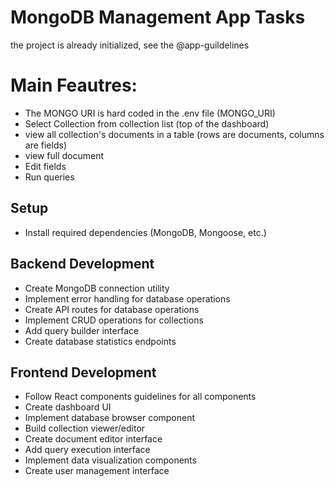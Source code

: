 # MongoDB Management App Tasks

the project is already initialized, see the @app-guildelines 

# Main Feautres:

* The MONGO URI is hard coded in the .env file (MONGO_URI)
* Select Collection from collection list (top of the dashboard)
* view all collection's documents in a table (rows are documents, columns are fields)
* view full document 
* Edit fields
* Run queries

## Setup

- Install required dependencies (MongoDB, Mongoose, etc.)

## Backend Development
- Create MongoDB connection utility
- Implement error handling for database operations
- Create API routes for database operations
- Implement CRUD operations for collections
- Add query builder interface
- Create database statistics endpoints

## Frontend Development
- Follow React components guidelines for all components
- Create dashboard UI
- Implement database browser component
- Build collection viewer/editor
- Create document editor interface
- Add query execution interface
- Implement data visualization components
- Create user management interface